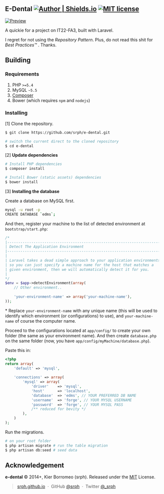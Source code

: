 ## E-Dental [![Author | Shields.io](http://img.shields.io/badge/author-%40srph-blue.svg?style=flat-square)](http://twitter.com/_srph) [![MIT license](http://img.shields.io/badge/license-MIT-brightgreen.svg)](http://opensource.org/licenses/MIT)

[![Preview](https://cloud.githubusercontent.com/assets/5093058/5860329/a0056576-a29b-11e4-844d-39839ec50b9d.png)](https://cloud.githubusercontent.com/assets/5093058/5860329/a0056576-a29b-11e4-844d-39839ec50b9d.png)

A quickie for a project on IT22-FA3, built with Laravel.

I regret for not using the *Repository Pattern*. Plus, do not read this shit for *Best Practices™* . Thanks.

## Building

### Requirements

1. PHP ```>=5.4```
2. MySQL ```~5.5```
3. [Composer](https://getcomposer.org)
4. Bower (which requires ```npm``` and ```nodejs```)

### Installing

[1] Clone the repository.

```bash
$ git clone https://github.com/srph/e-dental.git

# switch the current direct to the cloned repository
$ cd e-dental
```

[2]  **Update dependencies**

```bash
# Install PHP dependencies
$ composer install

# Install Bower (static assets) dependencies
$ bower install
```

[3] **Installing the database**

Create a database on MySQL first.

```bash
mysql -u root -p
CREATE DATABASE `edms`;
```

And then, register your machine to the list of detected environment at `bootstrap/start.php`:

```php
/*
|--------------------------------------------------------------------------
| Detect The Application Environment
|--------------------------------------------------------------------------
|
| Laravel takes a dead simple approach to your application environments
| so you can just specify a machine name for the host that matches a
| given environment, then we will automatically detect it for you.
|
*/
$env = $app->detectEnvironment(array(
	// Other environment..
	
	'your-environment-name' => array('your-machine-name'),
));
```

\* Replace `your-environment-name` with any unique name (this will be used to identify which environment (or configurations) to use), and `your-machine-name` of course the computer name.

Proceed to the configurations located at `app/config/` to create your own folder (the same as your environment name). And then create `database.php` on the same folder (now, you have `app/config/myMachine/database.php`).

Paste this in:

```php
<?php
return array(
	'default' => 'mysql',
	
	'connections' => array(
		'mysql' => array(
			'driver'    => 'mysql',
			'host'      => 'localhost',
			'database'  => 'edms', // YOUR PREFERRED DB NAME
			'username'  => 'forge', // YOUR MYSQL USERNAME
			'password'  => 'forge', // YOUR MYSQL PASS
			/** reduced for bevity */
		),
	)
);
```

Run the migrations.

```bash
# on your root folder
$ php artisan migrate # run the table migration
$ php artisan db:seed # seed data
```

## Acknowledgement

**e-dental** © 2014+, Kier Borromeo (srph). Released under the [MIT](http://mit-license.org/) License.<br>

> [srph.github.io](http://srph.github.io) &nbsp;&middot;&nbsp;
> GitHub [@srph](https://github.com/srph) &nbsp;&middot;&nbsp;
> Twitter [@_srph](https://twitter.com/_srph)

[MIT]: http://mit-license.org/
